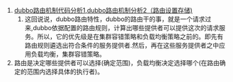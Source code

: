 1. [dubbo路由机制代码分析1](https://my.oschina.net/u/146130/blog/1581069),[dubbo路由机制分析2（路由设置存储)](https://my.oschina.net/u/146130/blog/1585537)
    1. 这回说说，dubbo路由特性，dubbo的路由干的事，就是一个请求过来,dubbo依据配置的路由规则，计算出哪些提供者可以提供这次的请求服务。所以，它的优先级是在集群容错策略和负载均衡策略之前的。即先有路由规则遴选出符合条件的服务提供者.然后，再在这些服务提供者之中应用负载均衡，集群容错策略。    
1. 路由是决定哪些提供者可以选择(确定范围)，负载均衡决定选择哪个(在路由确定的范围内选择具体的执行者)。 

